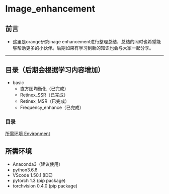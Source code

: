 # Image_enhancement

## 前言
* 这里是orange研究inage enhancement进行整理总结，总结的同时也希望能够帮助更多的小伙伴。后期如果有学习到新的知识也会与大家一起分享。

------
## 目录（后期会根据学习内容增加）
* basic
    * 直方图均衡化（已完成）
    * Retinex_SSR（已完成）
    * Retinex_MSR（已完成）
    * Frequency_enhance（已完成）



### 目录

[所需环境 Environment](#所需环境)



## 所需环境
* Anaconda3（建议使用）
* python3.6.6
* VScode 1.50.1 (IDE)
* pytorch 1.3 (pip package)
* torchvision 0.4.0 (pip package)
